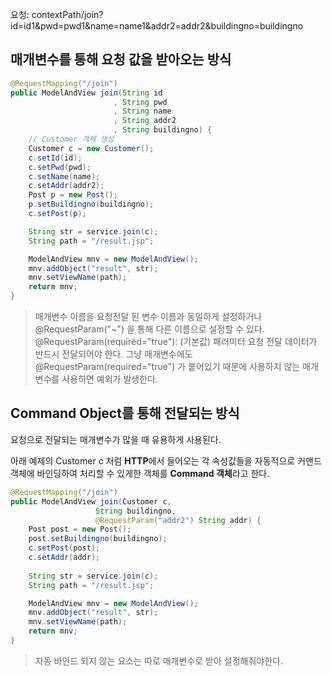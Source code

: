 요청: contextPath/join?id=id1&pwd=pwd1&name=name1&addr2=addr2&buildingno=buildingno

## 매개변수를 통해 요청 값을 받아오는 방식
```java
@RequestMapping("/join")
public ModelAndView join(String id
					   , String pwd
					   , String name
					   , String addr2
					   , String buildingno) {
	// Customer 객체 생성
	Customer c = new Customer();
	c.setId(id);
	c.setPwd(pwd);
	c.setName(name);
	c.setAddr(addr2);
	Post p = new Post();
	p.setBuildingno(buildingno);
	c.setPost(p);

	String str = service.join(c);
	String path = "/result.jsp";

	ModelAndView mnv = new ModelAndView();
	mnv.addObject("result", str);
	mnv.setViewName(path);
	return mnv;
}
```
>매개변수 이름을 요청전달 된 변수 이름과 동일하게 설정하거나
>@RequestParam("~") 을 통해 다른 이름으로 설정할 수 있다.
>@RequestParam(required="true"): (기본값) 패러미터 요청 전달 데이터가 반드시 전달되어야 한다.
>그냥 매개변수에도 @RequestParam(required="true") 가 붙어있기 때문에 사용하지 않는 매개변수를 사용하면 예외가 발생한다.

## Command Object를 통해 전달되는 방식
요청으로 전달되는 매개변수가 많을 때 유용하게 사용된다.

아래 예제의 Customer c 처럼 
**HTTP**에서 들어오는 각 속성값들을 자동적으로 커맨드 객체에 바인딩하여 처리할 수 있게한 객체를 **Command 객체**라고 한다.
```java
@RequestMapping("/join")
public ModelAndView join(Customer c, 
				   String buildingno, 
				   @RequestParam("addr2") String addr) {
	Post post = new Post();
	post.setBuildingno(buildingno);
	c.setPost(post);
	c.setAddr(addr);
		
	String str = service.join(c);
	String path = "/result.jsp";

	ModelAndView mnv = new ModelAndView();
	mnv.addObject("result", str);
	mnv.setViewName(path);
	return mnv;
}
```
>자동 바인드 되지 않는 요소는 따로 매개변수로 받아 설정해줘야한다.
<!--stackedit_data:
eyJoaXN0b3J5IjpbLTE1NDg4NDExODQsMzgyNzUwMTA3LDEzOT
k5NjUwMDldfQ==
-->